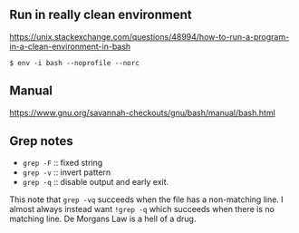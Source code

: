 <!-- njnmdoc: title="Bash Notes"  -->
## Run in really clean environment

https://unix.stackexchange.com/questions/48994/how-to-run-a-program-in-a-clean-environment-in-bash

```
$ env -i bash --noprofile --norc
```

## Manual

https://www.gnu.org/savannah-checkouts/gnu/bash/manual/bash.html

## Grep notes

* `grep -F`    :: fixed string
* `grep -v`    :: invert pattern
* `grep -q`    :: disable output and early exit.


This note that `grep -vq` succeeds when the file has a non-matching line. I almost always
instead want `!grep -q` which succeeds when there is no matching line. De Morgans Law
is a hell of a drug.













